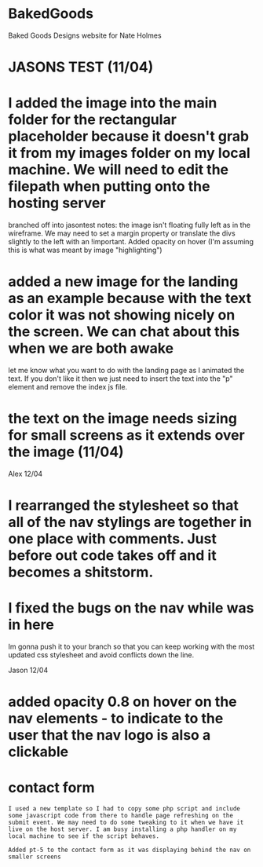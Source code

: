 # BakedGoods
Baked Goods Designs website for Nate Holmes


# JASONS TEST (11/04)
# I added the image into the main folder for the rectangular placeholder because it doesn't grab it from my images folder on my local machine. We will need to edit the filepath when putting onto the hosting server
branched off into jasontest
notes: the image isn't floating fully left as in the wireframe. We may need to set a margin property or translate the divs slightly to the left with an !important.
Added opacity on hover (I'm assuming this is what was meant by image "highlighting")
# added a new image for the landing as an example because with the text color it was not showing nicely on the screen. We can chat about this when we are both awake
let me know what you want to do with the landing page as I animated the text. If you don't like it then we just need to insert the text into the "p" element and remove the index js file.

# the text on the image needs sizing for small screens as it extends over the image (11/04)

Alex 12/04
# I rearranged the stylesheet so that all of the nav stylings are together in one place with comments. Just before out code takes off and it becomes a shitstorm.

# I fixed the bugs on the nav while was in here 
Im gonna push it to your branch so that you can keep working with the most updated css stylesheet and avoid conflicts down the line.







Jason 12/04
# added opacity 0.8 on hover on the nav elements - to indicate to the user that the nav logo is also a clickable

# contact form
    I used a new template so I had to copy some php script and include some javascript code from there to handle page refreshing on the submit event. We may need to do some tweaking to it when we have it live on the host server. I am busy installing a php handler on my local machine to see if the script behaves.
    
    Added pt-5 to the contact form as it was displaying behind the nav on smaller screens